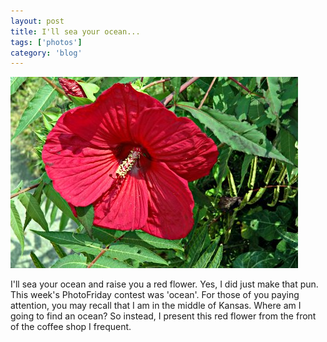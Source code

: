 ```yaml
---
layout: post
title: I'll sea your ocean...
tags: ['photos']
category: 'blog'
---
```


![Red Flower :: Nikon D70 : 1/320s : f/7.1 : ISO 200](/media/2004/07/flower.jpg)

I'll sea your ocean and raise you a red flower. Yes, I did just make
that pun. This week's PhotoFriday contest was 'ocean'. For those of you
paying attention, you may recall that I am in the middle of Kansas.
Where am I going to find an ocean? So instead, I present this red flower
from the front of the coffee shop I frequent.

